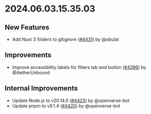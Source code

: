 # 2024.06.03.15.35.03

## New Features

- Add Nuxt 3 folders to gitignore
  ([#4431](https://github.com/WordPress/openverse/pull/4431)) by @obulat

## Improvements

- Improve accessibility labels for filters tab and button
  ([#4396](https://github.com/WordPress/openverse/pull/4396)) by @AetherUnbound

## Internal Improvements

- Update Node.js to v20.14.0
  ([#4423](https://github.com/WordPress/openverse/pull/4423)) by @openverse-bot
- Update pnpm to v9.1.4
  ([#4420](https://github.com/WordPress/openverse/pull/4420)) by @openverse-bot
